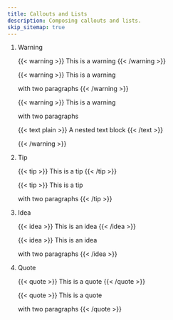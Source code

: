 ```yaml
---
title: Callouts and Lists
description: Composing callouts and lists.
skip_sitemap: true
---
```


1. Warning

    {{< warning >}}
    This is a warning
    {{< /warning >}}

    {{< warning >}}
    This is a warning

    with two paragraphs
    {{< /warning >}}

    {{< warning >}}
    This is a warning

    with two paragraphs

    {{< text plain >}}
    A nested text block
    {{< /text >}}

    {{< /warning >}}

1. Tip

    {{< tip >}}
    This is a tip
    {{< /tip >}}

    {{< tip >}}
    This is a tip

    with two paragraphs
    {{< /tip >}}

1. Idea

    {{< idea >}}
    This is an idea
    {{< /idea >}}

    {{< idea >}}
    This is an idea

    with two paragraphs
    {{< /idea >}}

1. Quote

    {{< quote >}}
    This is a quote
    {{< /quote >}}

    {{< quote >}}
    This is a quote

    with two paragraphs
    {{< /quote >}}

